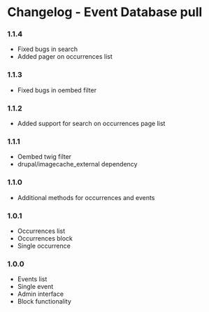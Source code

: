 # Changelog - Event Database pull

### 1.1.4
* Fixed bugs in search
* Added pager on occurrences list

### 1.1.3
* Fixed bugs in oembed filter

### 1.1.2
* Added support for search on occurrences page list

### 1.1.1
* Oembed twig filter
* drupal/imagecache_external dependency

### 1.1.0
* Additional methods for occurrences and events

### 1.0.1
* Occurrences list
* Occurrences block
* Single occurrence

### 1.0.0
* Events list
* Single event
* Admin interface
* Block functionality
